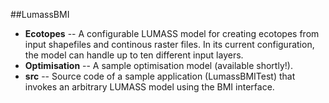 ##LumassBMI

- **Ecotopes** -- A configurable LUMASS model for creating ecotopes from input shapefiles
and continous raster files. In its current configuration, the model can handle up to ten different input layers.
- **Optimisation** -- A sample optimisation model (available shortly!). 
- **src** -- Source code of a sample application (LumassBMITest) that invokes an arbitrary LUMASS model using the BMI interface.  